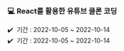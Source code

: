 ### 💻 React를 활용한 유튜브 클론 코딩
✔️ &nbsp;기간 : 2022-10-05 ~ 2022-10-14 \
✔️ &nbsp;기간 : 2022-10-05 ~ 2022-10-14 
